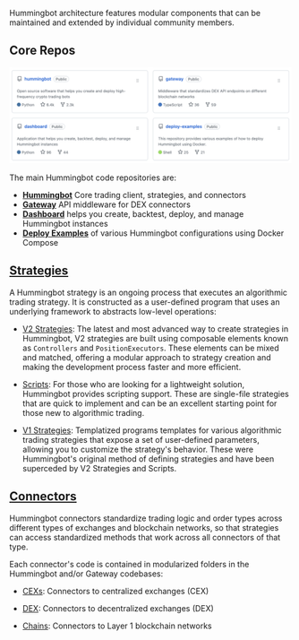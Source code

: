 Hummingbot architecture features modular components that can be maintained and extended by individual community members.

## Core Repos

![](repos.png)

The main Hummingbot code repositories are:

<div class="grid cards" markdown>

- [__Hummingbot__](/client) Core trading client, strategies, and connectors
- [__Gateway__](/gateway) API middleware for DEX connectors
- [__Dashboard__](/dashboard) helps you create, backtest, deploy, and manage Hummingbot instances
- [__Deploy Examples__](https://github.com/hummingbot/deploy-examples) of various Hummingbot configurations using Docker Compose

</div>

## [Strategies](/strategies)

A Hummingbot strategy is an ongoing process that executes an algorithmic trading strategy. It is constructed as a user-defined program that uses an underlying framework to abstracts low-level operations:

- [V2 Strategies](/v2-strategies): The latest and most advanced way to create strategies in Hummingbot, V2 strategies are built using composable elements known as `Controllers` and `PositionExecutors`. These elements can be mixed and matched, offering a modular approach to strategy creation and making the development process faster and more efficient.

- [Scripts](/scripts): For those who are looking for a lightweight solution, Hummingbot provides scripting support. These are single-file strategies that are quick to implement and can be an excellent starting point for those new to algorithmic trading.

- [V1 Strategies](/v1-strategies): Templatized programs templates for various algorithmic trading strategies that expose a set of user-defined parameters, allowing you to customize the strategy's behavior. These were Hummingbot's original method of defining strategies and have been superceded by V2 Strategies and Scripts.


## [Connectors](../exchanges/index.md)

Hummingbot connectors standardize trading logic and order types across different types of exchanges and blockchain networks, so that strategies can access standardized methods that work across all connectors of that type.

Each connector's code is contained in modularized folders in the Hummingbot and/or Gateway codebases:

- [CEXs](/cex-connectors): Connectors to centralized exchanges (CEX)

- [DEX](/dex-connectors): Connectors to decentralized exchanges (DEX)

- [Chains](/chains): Connectors to Layer 1 blockchain networks
